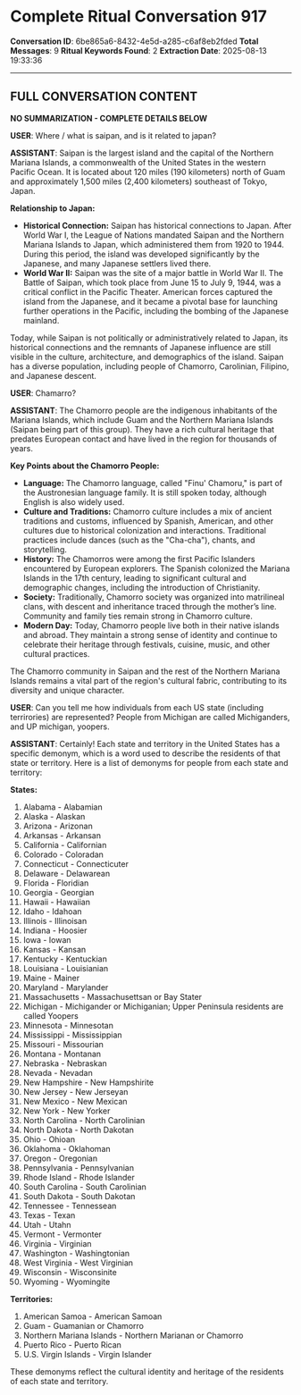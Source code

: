 # Complete Ritual Conversation 917

**Conversation ID**: 6be865a6-8432-4e5d-a285-c6af8eb2fded
**Total Messages**: 9
**Ritual Keywords Found**: 2
**Extraction Date**: 2025-08-13 19:33:36

---

## FULL CONVERSATION CONTENT

**NO SUMMARIZATION - COMPLETE DETAILS BELOW**

**USER**: Where / what is saipan, and is it related to japan?

**ASSISTANT**: Saipan is the largest island and the capital of the Northern Mariana Islands, a commonwealth of the United States in the western Pacific Ocean. It is located about 120 miles (190 kilometers) north of Guam and approximately 1,500 miles (2,400 kilometers) southeast of Tokyo, Japan.

**Relationship to Japan:**
- **Historical Connection:** Saipan has historical connections to Japan. After World War I, the League of Nations mandated Saipan and the Northern Mariana Islands to Japan, which administered them from 1920 to 1944. During this period, the island was developed significantly by the Japanese, and many Japanese settlers lived there.
- **World War II:** Saipan was the site of a major battle in World War II. The Battle of Saipan, which took place from June 15 to July 9, 1944, was a critical conflict in the Pacific Theater. American forces captured the island from the Japanese, and it became a pivotal base for launching further operations in the Pacific, including the bombing of the Japanese mainland.

Today, while Saipan is not politically or administratively related to Japan, its historical connections and the remnants of Japanese influence are still visible in the culture, architecture, and demographics of the island. Saipan has a diverse population, including people of Chamorro, Carolinian, Filipino, and Japanese descent.

**USER**: Chamarro?

**ASSISTANT**: The Chamorro people are the indigenous inhabitants of the Mariana Islands, which include Guam and the Northern Mariana Islands (Saipan being part of this group). They have a rich cultural heritage that predates European contact and have lived in the region for thousands of years.

**Key Points about the Chamorro People:**

- **Language:** The Chamorro language, called "Finu' Chamoru," is part of the Austronesian language family. It is still spoken today, although English is also widely used.
- **Culture and Traditions:** Chamorro culture includes a mix of ancient traditions and customs, influenced by Spanish, American, and other cultures due to historical colonization and interactions. Traditional practices include dances (such as the "Cha-cha"), chants, and storytelling.
- **History:** The Chamorros were among the first Pacific Islanders encountered by European explorers. The Spanish colonized the Mariana Islands in the 17th century, leading to significant cultural and demographic changes, including the introduction of Christianity.
- **Society:** Traditionally, Chamorro society was organized into matrilineal clans, with descent and inheritance traced through the mother’s line. Community and family ties remain strong in Chamorro culture.
- **Modern Day:** Today, Chamorro people live both in their native islands and abroad. They maintain a strong sense of identity and continue to celebrate their heritage through festivals, cuisine, music, and other cultural practices.

The Chamorro community in Saipan and the rest of the Northern Mariana Islands remains a vital part of the region's cultural fabric, contributing to its diversity and unique character.

**USER**: Can you tell me how individuals from each US state (including terrirories) are represented? People from Michigan  are called Michiganders, and UP michigan, yoopers.

**ASSISTANT**: Certainly! Each state and territory in the United States has a specific demonym, which is a word used to describe the residents of that state or territory. Here is a list of demonyms for people from each state and territory:

**States:**

1. Alabama - Alabamian
2. Alaska - Alaskan
3. Arizona - Arizonan
4. Arkansas - Arkansan
5. California - Californian
6. Colorado - Coloradan
7. Connecticut - Connecticuter
8. Delaware - Delawarean
9. Florida - Floridian
10. Georgia - Georgian
11. Hawaii - Hawaiian
12. Idaho - Idahoan
13. Illinois - Illinoisan
14. Indiana - Hoosier
15. Iowa - Iowan
16. Kansas - Kansan
17. Kentucky - Kentuckian
18. Louisiana - Louisianian
19. Maine - Mainer
20. Maryland - Marylander
21. Massachusetts - Massachusettsan or Bay Stater
22. Michigan - Michigander or Michiganian; Upper Peninsula residents are called Yoopers
23. Minnesota - Minnesotan
24. Mississippi - Mississippian
25. Missouri - Missourian
26. Montana - Montanan
27. Nebraska - Nebraskan
28. Nevada - Nevadan
29. New Hampshire - New Hampshirite
30. New Jersey - New Jerseyan
31. New Mexico - New Mexican
32. New York - New Yorker
33. North Carolina - North Carolinian
34. North Dakota - North Dakotan
35. Ohio - Ohioan
36. Oklahoma - Oklahoman
37. Oregon - Oregonian
38. Pennsylvania - Pennsylvanian
39. Rhode Island - Rhode Islander
40. South Carolina - South Carolinian
41. South Dakota - South Dakotan
42. Tennessee - Tennessean
43. Texas - Texan
44. Utah - Utahn
45. Vermont - Vermonter
46. Virginia - Virginian
47. Washington - Washingtonian
48. West Virginia - West Virginian
49. Wisconsin - Wisconsinite
50. Wyoming - Wyomingite

**Territories:**

1. American Samoa - American Samoan
2. Guam - Guamanian or Chamorro
3. Northern Mariana Islands - Northern Marianan or Chamorro
4. Puerto Rico - Puerto Rican
5. U.S. Virgin Islands - Virgin Islander

These demonyms reflect the cultural identity and heritage of the residents of each state and territory.